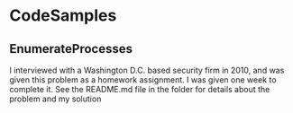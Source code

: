 # CodeSamples
## EnumerateProcesses
I interviewed with a Washington D.C. based security firm in 2010, and was given this problem as a homework assignment. I was given one week to complete it. See the README.md file in the folder for details about the problem and my solution